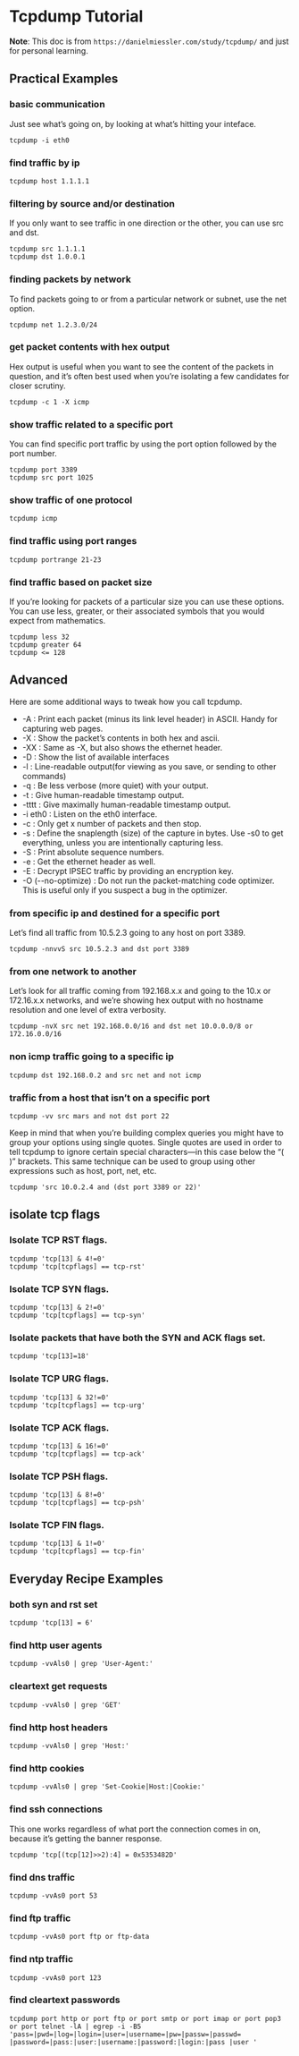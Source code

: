 # Tcpdump Tutorial

__Note__: This doc is from `https://danielmiessler.com/study/tcpdump/` and just for personal learning.

## Practical Examples

### basic communication

Just see what’s going on, by looking at what’s hitting your inteface.

```shell
tcpdump -i eth0
```

### find traffic by ip

```
tcpdump host 1.1.1.1
```
### filtering by source and/or destination

If you only want to see traffic in one direction or the other, you can use src and dst.

```
tcpdump src 1.1.1.1
tcpdump dst 1.0.0.1
```

### finding packets by network

To find packets going to or from a particular network or subnet, use the net option.

```
tcpdump net 1.2.3.0/24

```

### get packet contents with hex output

Hex output is useful when you want to see the content of the packets in question, and it’s often best used when you’re isolating a few candidates for closer scrutiny.

```
tcpdump -c 1 -X icmp
```

### show traffic related to a specific port

You can find specific port traffic by using the port option followed by the port number.

```
tcpdump port 3389
tcpdump src port 1025
```

### show traffic of one protocol

```
tcpdump icmp
```

### find traffic using port ranges

```
tcpdump portrange 21-23
```

### find traffic based on packet size

If you’re looking for packets of a particular size you can use these options. You can use less, greater, or their associated symbols that you would expect from mathematics.

```
tcpdump less 32
tcpdump greater 64
tcpdump <= 128
```



## Advanced

Here are some additional ways to tweak how you call tcpdump.

- -A : Print each packet (minus its link level header) in ASCII. Handy for capturing web pages.
- -X : Show the packet’s contents in both hex and ascii.
- -XX : Same as -X, but also shows the ethernet header.
- -D : Show the list of available interfaces
- -l : Line-readable output(for viewing as you save, or sending to other commands)
- -q : Be less verbose (more quiet) with your output.
- -t : Give human-readable timestamp output.
- -tttt : Give maximally human-readable timestamp output.
- -i eth0 : Listen on the eth0 interface.
- -c : Only get x number of packets and then stop.
- -s : Define the snaplength (size) of the capture in bytes. Use -s0 to get everything, unless you are intentionally capturing less.
- -S : Print absolute sequence numbers.
- -e : Get the ethernet header as well.
- -E : Decrypt IPSEC traffic by providing an encryption key.
- -O (--no-optimize) : Do not run the packet-matching code optimizer. This is useful only if you suspect a bug in the optimizer.


### from specific ip and destined for a specific port

Let’s find all traffic from 10.5.2.3 going to any host on port 3389.

```
tcpdump -nnvvS src 10.5.2.3 and dst port 3389
```

### from one network to another

Let’s look for all traffic coming from 192.168.x.x and going to the 10.x or 172.16.x.x networks, and we’re showing hex output with no hostname resolution and one level of extra verbosity.

```
tcpdump -nvX src net 192.168.0.0/16 and dst net 10.0.0.0/8 or 172.16.0.0/16
```

### non icmp traffic going to a specific ip

```
tcpdump dst 192.168.0.2 and src net and not icmp
```

### traffic from a host that isn’t on a specific port

```
tcpdump -vv src mars and not dst port 22
```

Keep in mind that when you’re building complex queries you might have to group your options using single quotes. Single quotes are used in order to tell tcpdump to ignore certain special characters—in this case below the “( )” brackets. This same technique can be used to group using other expressions such as host, port, net, etc.

```
tcpdump 'src 10.0.2.4 and (dst port 3389 or 22)'
```

## isolate tcp flags

### Isolate TCP RST flags.

```
tcpdump 'tcp[13] & 4!=0'
tcpdump 'tcp[tcpflags] == tcp-rst'
```

### Isolate TCP SYN flags.

```
tcpdump 'tcp[13] & 2!=0'
tcpdump 'tcp[tcpflags] == tcp-syn'
```

### Isolate packets that have both the SYN and ACK flags set.

```
tcpdump 'tcp[13]=18'
```

### Isolate TCP URG flags.

```
tcpdump 'tcp[13] & 32!=0'
tcpdump 'tcp[tcpflags] == tcp-urg'
```

### Isolate TCP ACK flags.

```
tcpdump 'tcp[13] & 16!=0'
tcpdump 'tcp[tcpflags] == tcp-ack'
```

### Isolate TCP PSH flags.

```
tcpdump 'tcp[13] & 8!=0'
tcpdump 'tcp[tcpflags] == tcp-psh'
```

### Isolate TCP FIN flags.

```
tcpdump 'tcp[13] & 1!=0'
tcpdump 'tcp[tcpflags] == tcp-fin'
```


## Everyday Recipe Examples

### both syn and rst set

```
tcpdump 'tcp[13] = 6'
```

### find http user agents

```
tcpdump -vvAls0 | grep 'User-Agent:'
```


### cleartext get requests

```
tcpdump -vvAls0 | grep 'GET'
```

### find http host headers

```
tcpdump -vvAls0 | grep 'Host:'
```

### find http cookies

```
tcpdump -vvAls0 | grep 'Set-Cookie|Host:|Cookie:'
```

### find ssh connections

This one works regardless of what port the connection comes in on, because it’s getting the banner response.

```
tcpdump 'tcp[(tcp[12]>>2):4] = 0x5353482D'
```


### find dns traffic

```
tcpdump -vvAs0 port 53
```

### find ftp traffic

```
tcpdump -vvAs0 port ftp or ftp-data
```

### find ntp traffic

```
tcpdump -vvAs0 port 123
```

### find cleartext passwords

```
tcpdump port http or port ftp or port smtp or port imap or port pop3 or port telnet -lA | egrep -i -B5 'pass=|pwd=|log=|login=|user=|username=|pw=|passw=|passwd= |password=|pass:|user:|username:|password:|login:|pass |user '
```
